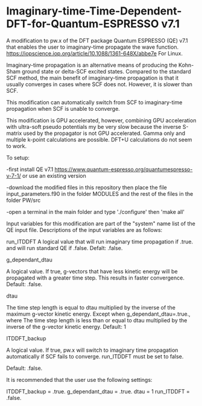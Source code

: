 # Imaginary-time-Time-Dependent-DFT-for-Quantum-ESPRESSO v7.1
A modification to pw.x of the DFT package Quantum ESPRESSO (QE) v7.1 that enables the user to imaginary-time propagate the wave function.  https://iopscience.iop.org/article/10.1088/1361-648X/abbe7e
For Linux.

Imaginary-time propagation is an alternative means of producing the Kohn-Sham ground state or delta-SCF excited states. Compared to the standard SCF method, the main benefit of imaginary-time propagation is that it usually converges in cases where SCF does not. However, it is slower than SCF.

This modification can automatically switch from SCF to imaginary-time propagation when SCF is unable to converge.

This modification is GPU accelerated, however, combining GPU acceleration with ultra-soft pseudo potentials my be very slow because the inverse S-matrix used by the propagator is not GPU accelerated. Gamma only and multiple k-point calculations are possible. DFT+U calculations do not seem to work.

To setup:

  -first install QE v7.1  https://www.quantum-espresso.org/quantumespresso-v-7-1/ or use an existing version
  
  -download the modified files in this repository then place the file input_parameters.f90 in the folder MODULES and the rest of the files in the folder PW/src
  
  -open a terminal in the main folder and type './configure'  then 'make all'
  

Input variables for this modification are part of the "system" name list of the QE input file. Descriptions of the input variables are as follows:

run_ITDDFT
   A logical value that will run imaginary time propagation if .true. and will run standard QE if .false. 
   Defalt: .false.
   
      
g_dependant_dtau

   A logical value. If true, g-vectors that have less kinetic energy will be propagated with a greater time step. This results in faster convergence.
   Default: .false.
   
dtau

   The time step length is equal to dtau multiplied by the inverse of the maximum g-vector kinetic energy.  Except when g_dependant_dtau=.true., where The time  step length is less than or equal to dtau multiplied by the inverse of the g-vector kinetic energy.
   Default: 1   
   
ITDDFT_backup 

   A logical value. If true, pw.x will switch to imaginary time propagation automatically if SCF fails to converge. run_ITDDFT must be set to false.

Default: .false.


It is recommended that the user use the following settings:

ITDDFT_backup = .true.
g_dependant_dtau = .true.
dtau = 1
run_ITDDFT = .false.
